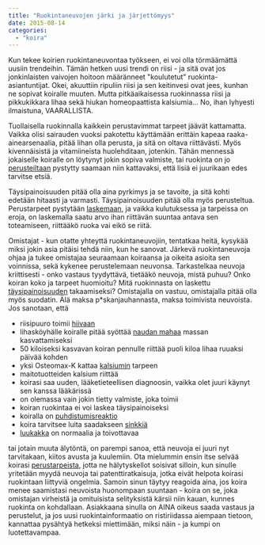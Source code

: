```yaml
---
title: "Ruokintaneuvojen järki ja järjettömyys"
date: 2015-08-14
categories: 
  - "koira"
---
```


Kun tekee koirien ruokintaneuvontaa työkseen, ei voi olla törmäämättä uusiin trendeihin. Tämän hetken uusi trendi on riisi - ja sitä ovat jos jonkinlaisten vaivojen hoitoon määränneet "koulutetut" ruokinta-asiantuntijat. Okei, akuuttiin ripuliin riisi ja sen keitinvesi ovat jees, kunhan ne sopivat koiralle muuten. Mutta pitkäaikaisessa ruokinnassa riisi ja pikkukikkara lihaa sekä hiukan homeopaattista kalsiumia... No, ihan lyhyesti ilmaistuna, VAARALLISTA.

<!--more-->

Tuollaisella ruokinnalla kaikkein perustavimmat tarpeet jäävät kattamatta. Vaikka olisi sairauden vuoksi pakotettu käyttämään erittäin kapeaa raaka-ainearsenaalia, pitää lihan olla perusta, ja sitä on oltava riittävästi. Myös kivennäisistä ja vitamiineista huolehditaan, jotenkin. Tähän mennessä jokaiselle koiralle on löytynyt jokin sopiva valmiste, tai ruokinta on jo [perusteiltaan](https://www.katiska.eu/ruokinta/perusruokaa-perussesselle/) pystytty saamaan niin kattavaksi, että lisiä ei juurikaan edes tarvitse etsiä.

Täysipainoisuuden pitää olla aina pyrkimys ja se tavoite, ja sitä kohti edetään hitaasti ja varmasti. Täysipainoisuuden pitää olla myös perusteltua. Perustarpeet pystytään [laskemaan](https://www.katiska.eu/tuote/perustyokalut/), ja vaikka kulutuksessa ja tarpeissa on eroja, on laskemalla saatu arvo ihan riittävän suuntaa antava sen toteamiseen, riittääkö ruoka vai eikö se riitä.

Omistajat - kun otatte yhteyttä ruokintaneuvojiin, tentatkaa heitä, kysykää miksi jokin asia pitäisi tehdä niin, kun he sanovat. Järkevä ruokintaneuvoja ohjaa ja tukee omistajaa seuraamaan koiraansa ja oikeita asioita sen voinnissa, sekä kykenee perustelemaan neuvonsa. Tarkastelkaa neuvoja kriittisesti - onko vastaus tyydyttävä, tietääkö neuvoja, mistä puhuu? Onko koiran koko ja tarpeet huomioitu? Mitä ruokinnasta on laskettu [täysipainoisuuden](https://www.katiska.eu/koira/kuppi-vai-saavi-nenan-alle/) takaamiseksi? Omistajalla on vastuu, omistajalla pitää olla myös suodatin. Älä maksa p\*skanjauhannasta, maksa toimivista neuvoista. Jos sanotaan, että

- riisipuuro toimii [hiivaan](https://www.katiska.eu/tieto/koira-sairaus-elimet/onko-koiran-hiiva-ikuinen-riesa/)
- lihasköyhälle koiralle pitää syöttää [naudan mahaa](https://www.katiska.eu/tieto/koira-tieto-ruokinta/koira-raakaruokinta-raaka-aineet/naudanmaha/) massan kasvattamiseksi
- 50 kiloiseksi kasvavan koiran pennulle riittää puoli kiloa lihaa ruuaksi päivää kohden
- yksi Osteomax-K kattaa [kalsiumin](https://www.katiska.eu/tieto/koira-tieto-ravitsemus/koira-tarve-mineraali/koira-ja-kalsium/) tarpeen
- maitotuotteiden kalsium riittää
- koirasi saa uuden, lääketieteellisen diagnoosin, vaikka olet juuri käynyt sen kanssa lääkärissä
- on olemassa vain jokin tietty valmiste, joka toimii
- koiran ruokintaa ei voi laskea täysipainoiseksi
- koiralla on [puhdistumisreaktio](https://www.katiska.eu/tieto/koira-syominen-yleinen/koiran-paasto/)
- koira tarvitsee luita saadakseen [sinkkiä](https://www.katiska.eu/tieto/koira-tieto-ravitsemus/koira-tarve-mineraali/sinkki-valokeilassa/)
- [luukakka](https://www.katiska.eu/tieto/koiran-terveys-sairaus/koiran-suolisto-vatsa/ummetus/) on normaalia ja toivottavaa

tai jotain muuta älytöntä, on parempi sanoa, että neuvoja ei juuri nyt tarvitakaan, kiitos avusta ja kuulemiin. Ota mielummin ensin itse selvää koirasi [perustarpeista](https://www.katiska.eu/ruokinta/yleista/vitamiinit-ja-hivenaineet-pahkinankuoressa/), jotta ne hälytyskellot soisivat silloin, kun sinulle yritetään myydä neuvoja tai patenttiratkaisuja, jotka eivät helpota koirasi ruokintaan liittyviä ongelmia. Samoin sinun täytyy reagoida aina, jos koira menee saamistasi neuvoista huonompaan suuntaan - koira on se, joka omistajan virheistä ja omituisista selityksistä kärsii niin kauan, kunnes ruokinta on kohdallaan. Asiakkaana sinulla on AINA oikeus saada vastaus ja perustelut, ja jos uusi ruokintainformaatio on ristiriidassa aiempaan tietoon, kannattaa pysähtyä hetkeksi miettimään, miksi näin - ja kumpi on luotettavampaa.
